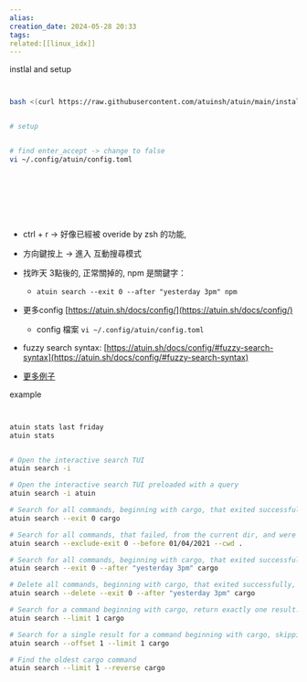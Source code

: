 ```yaml
---  
alias:  
creation_date: 2024-05-28 20:33  
tags: 
related:[[linux_idx]]
---  
```



instlal and setup
```sh


bash <(curl https://raw.githubusercontent.com/atuinsh/atuin/main/install.sh)


# setup


# find enter_accept -> change to false 
vi ~/.config/atuin/config.toml









```


- ctrl + r → 好像已經被 overide by zsh 的功能,
- 方向鍵按上 → 進入 互動搜尋模式
- 找昨天 3點後的, 正常關掉的, npm 是關鍵字：
    - `atuin search --exit 0 --after "yesterday 3pm" npm`
- 更多config [https://atuin.sh/docs/config/](https://atuin.sh/docs/config/)
    - config 檔案 `vi ~/.config/atuin/config.toml`
- fuzzy search syntax: [https://atuin.sh/docs/config/#fuzzy-search-syntax](https://atuin.sh/docs/config/#fuzzy-search-syntax)



- [更多例子](https://atuin.sh/docs/commands/search)


example
```sh fold


atuin stats last friday
atuin stats


# Open the interactive search TUI
atuin search -i

# Open the interactive search TUI preloaded with a query
atuin search -i atuin

# Search for all commands, beginning with cargo, that exited successfully
atuin search --exit 0 cargo

# Search for all commands, that failed, from the current dir, and were ran before April 1st 2021
atuin search --exclude-exit 0 --before 01/04/2021 --cwd .

# Search for all commands, beginning with cargo, that exited successfully, and were ran after yesterday at 3pm
atuin search --exit 0 --after "yesterday 3pm" cargo

# Delete all commands, beginning with cargo, that exited successfully, and were ran after yesterday at 3pm
atuin search --delete --exit 0 --after "yesterday 3pm" cargo

# Search for a command beginning with cargo, return exactly one result.
atuin search --limit 1 cargo

# Search for a single result for a command beginning with cargo, skipping (offsetting) one result
atuin search --offset 1 --limit 1 cargo

# Find the oldest cargo command
atuin search --limit 1 --reverse cargo

```
